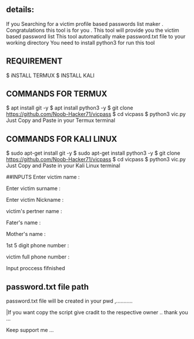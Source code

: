 ## details:
If you Searching for a victim profile based passwords list maker . Congratulations this tool is for you .
This tool will provide you the victim based password list
This tool automatically make password.txt file to your working directory 
You need to install python3 for run this tool



 ## REQUIREMENT 
 $ iNSTALL TERMUX
 $ INSTALL KALI
 
 
 
 ## COMMANDS FOR TERMUX
 $ apt install git -y
 $ apt install python3 -y
 $ git clone https://github.com/Noob-Hacker71/vicpass
 $ cd vicpass
 $ python3 vic.py 
 Just Copy and Paste in your Termux terminal
 
## COMMANDS FOR KALI LINUX
 $ sudo apt-get install git -y
 $ sudo apt-get install python3 -y
 $ git clone https://github.com/Noob-Hacker71/vicpass
 $ cd vicpass
 $ python3 vic.py 
 Just Copy and Paste in your Kali Linux terminal


##INPUTS 
 Enter victim name :

 Enter victim surname :
 
 
 Enter victim Nickname :


 victim's pertner name :


 Fater's name :
 
 Mother's name :

 1st 5 digit phone number :

 victim full phone number :
  
  Input proccess fifnished 
 ## password.txt file path
  
  password.txt file will be created in your pwd ,...........
  
  |If you want copy the script give cradit to the respective owner .. thank you ...
  
  
  
   Keep support me ...
   
